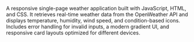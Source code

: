 A responsive single-page weather application built with JavaScript, HTML, and CSS. It retrieves real-time weather data from the OpenWeather API and displays temperature, humidity, wind speed, and condition-based icons. Includes error handling for invalid inputs, a modern gradient UI, and responsive card layouts optimized for different devices.

